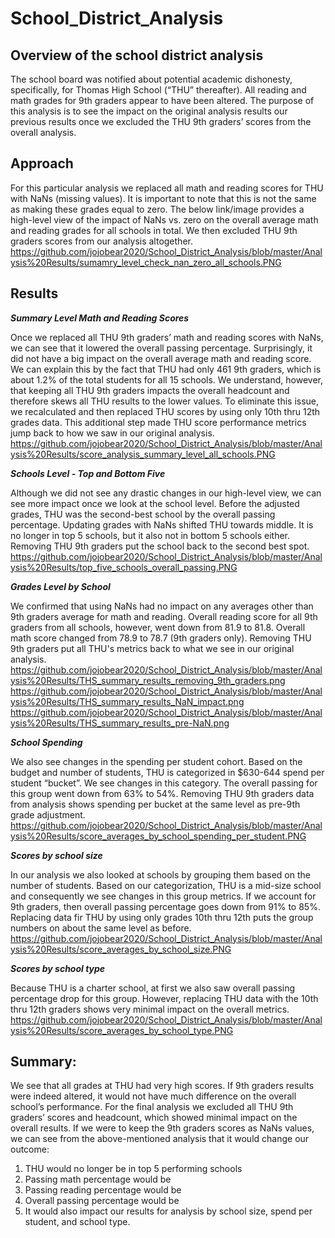 # School_District_Analysis

## Overview of the school district analysis

The school board was notified about potential academic dishonesty, specifically, for Thomas High School (“THU” thereafter). All reading and math grades for 9th graders appear to have been altered. The purpose of this analysis is to see the impact on the original analysis results our previous results once we excluded the THU 9th graders’ scores from the overall analysis. 

## Approach

For this particular analysis we replaced all math and reading scores for THU with NaNs (missing values). It is important to note that this is not the same as making these grades equal to zero. The below link/image provides a high-level view of the impact of NaNs vs. zero on the overall average math and reading grades for all schools in total. We then excluded THU 9th graders scores from our analysis altogether. 
https://github.com/jojobear2020/School_District_Analysis/blob/master/Analysis%20Results/sumamry_level_check_nan_zero_all_schools.PNG


## Results

***Summary Level Math and Reading Scores***

Once we replaced all THU 9th graders’ math and reading scores with NaNs, we can see that it lowered the overall passing percentage. Surprisingly, it did not have a big impact on the overall average math and reading score. We can explain this by the fact that THU had only 461 9th graders, which is about 1.2% of the total students for all 15 schools. We understand, however, that keeping all THU 9th graders impacts the overall headcount and therefore skews all THU results to the lower values. To eliminate this issue, we recalculated and then replaced THU scores by using only 10th thru 12th grades data. This additional step made THU score performance metrics jump back to how we saw in our original analysis.
https://github.com/jojobear2020/School_District_Analysis/blob/master/Analysis%20Results/score_analysis_summary_level_all_schools.PNG


***Schools Level - Top and Bottom Five***

Although we did not see any drastic changes in our high-level view, we can see more impact once we look at the school level. Before the adjusted grades, THU was the second-best school by the overall passing percentage. Updating grades with NaNs shifted THU towards middle. It is no longer in top 5 schools, but it also not in bottom 5 schools either. Removing THU 9th graders put the school back to the second best spot.
https://github.com/jojobear2020/School_District_Analysis/blob/master/Analysis%20Results/top_five_schools_overall_passing.PNG

***Grades Level by School***

We confirmed that using NaNs had no impact on any averages other than 9th graders average for math and reading. Overall reading score for all 9th graders from all schools, however, went down from 81.9 to 81.8. Overall math score changed from 78.9 to 78.7 (9th graders only). Removing THU 9th graders put all THU's metrics back to what we see in our original analysis.
https://github.com/jojobear2020/School_District_Analysis/blob/master/Analysis%20Results/THS_summary_results_removing_9th_graders.png
https://github.com/jojobear2020/School_District_Analysis/blob/master/Analysis%20Results/THS_summary_results_NaN_impact.png
https://github.com/jojobear2020/School_District_Analysis/blob/master/Analysis%20Results/THS_summary_results_pre-NaN.png


***School Spending***

We also see changes in the spending per student cohort. Based on the budget and number of students, THU is categorized in $630-644 spend per student “bucket”. We see changes in this category. The overall passing for this group went down from 63% to 54%. Removing THU 9th graders data from analysis shows spending per bucket at the same level as pre-9th grade adjustment.
https://github.com/jojobear2020/School_District_Analysis/blob/master/Analysis%20Results/score_averages_by_school_spending_per_student.PNG


***Scores by school size***

In our analysis we also looked at schools by grouping them based on the number of students. Based on our categorization, THU is a mid-size school and consequently we see changes in this group metrics. If we account for 9th graders, then overall passing percentage goes down from 91% to 85%. Replacing data fir THU by using only grades 10th thru 12th puts the group numbers on about the same level as before.
https://github.com/jojobear2020/School_District_Analysis/blob/master/Analysis%20Results/score_averages_by_school_size.PNG

***Scores by school type***

Because THU is a charter school, at first we also saw overall passing percentage drop for this group. However, replacing THU data with the 10th thru 12th graders shows very minimal impact on the overall metrics.
https://github.com/jojobear2020/School_District_Analysis/blob/master/Analysis%20Results/score_averages_by_school_type.PNG


## Summary:

We see that all grades at THU had very high scores. If 9th graders results were indeed altered, it would not have much difference on the overall school’s performance. For the final analysis we excluded all THU 9th graders’ scores and headcount, which showed minimal impact on the overall results. If we were to keep the 9th graders scores as NaNs values, we can see from the above-mentioned analysis that it would change our outcome:

1.	THU would no longer be in top 5 performing schools
2.	Passing math percentage would be
3.	Passing reading percentage would be
4.	Overall passing percentage would be
5.	It would also impact our results for analysis by school size, spend per student, and school type.
